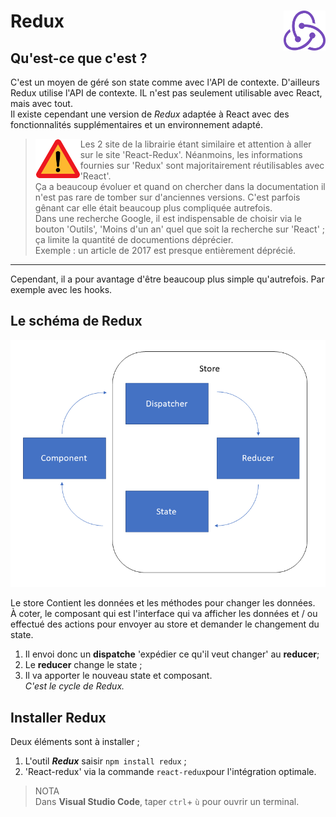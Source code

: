 # **Redux** <img align="right" src="./../../src/images/redux.svg" alt="Redux" title="Redux" widht="auto" height="64px">

## **Qu'est-ce que c'est ?**

C'est un moyen de géré son state comme avec l'API de contexte. D'ailleurs Redux utilise l'API de contexte. IL n'est pas seulement utilisable avec React, mais avec tout.  
Il existe cependant une version de _Redux_ adaptée à React avec des fonctionnalités supplémentaires et un environnement adapté.  

> <img align="left" src="./../../src/images/Attention.svg" alt="Warning" title="Warning" widht="auto" height="64x" padding="10px"> Les 2 site de la librairie étant similaire et attention à aller sur le site 'React-Redux'. Néanmoins, les informations fournies sur 'Redux' sont majoritairement réutilisables avec 'React'.  
Ça a beaucoup évoluer et quand on chercher dans la documentation il n'est pas rare de tomber sur d'anciennes versions. C'est parfois gênant car elle était beaucoup plus compliquée autrefois.  
Dans une recherche Google, il est indispensable de choisir via le bouton 'Outils', 'Moins d'un an' quel que soit la recherche sur 'React' ; ça limite la quantité de documentions déprécier.  
Exemple : un article de 2017 est presque entièrement déprécié.
---
Cependant, il a pour avantage d'être beaucoup plus simple qu'autrefois. Par exemple avec les hooks.

## **Le schéma de Redux**

![Redux schema](./../../src/Docs/reduxSchema.png)

Le store Contient les données et les méthodes pour changer les données.  
À coter, le composant qui est l'interface qui va afficher les données et / ou effectué des actions pour envoyer au store et demander le changement du state.  
1. Il envoi donc un **dispatche** 'expédier ce qu'il veut changer' au **reducer**;  
2. Le **reducer** change le state ;  
3. Il va apporter le nouveau state et composant.  
_C'est le cycle de Redux._

## **Installer Redux**

Deux éléments sont à installer ; 

1. L'outil **_Redux_** saisir `npm install redux` ;
2. 'React-redux' via la commande `react-redux`pour l'intégration optimale.

> NOTA  
Dans **Visual Studio Code**, taper `ctrl`+ `ù` pour ouvrir un terminal.